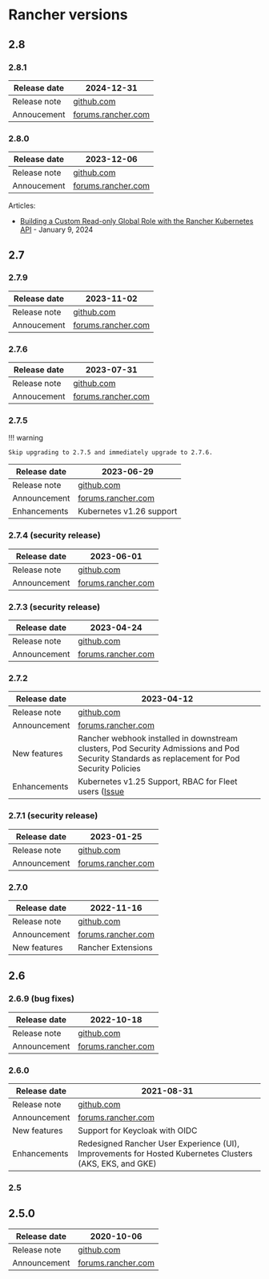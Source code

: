 # Rancher versions

## 2.8

### 2.8.1

Release date | 2024-12-31
-------------|--------------------------------------------------------------------------------
Release note | [github.com](https://github.com/rancher/rancher/releases/tag/v2.8.1)
Annoucement  | [forums.rancher.com](https://forums.rancher.com/t/rancher-release-v2-8-1/42468)

### 2.8.0

Release date | 2023-12-06
-------------|--------------------------------------------------------------------------------
Release note | [github.com](https://github.com/rancher/rancher/releases/tag/v2.8.0)
Annoucement  | [forums.rancher.com](https://forums.rancher.com/t/rancher-release-v2-8-0/42098)

Articles:

* [Building a Custom Read-only Global Role with the Rancher Kubernetes API](https://www.suse.com/c/rancher_blog/building-a-custom-read-only-global-role-with-the-rancher-kubernetes-api/) - January 9, 2024

## 2.7

### 2.7.9

Release date | 2023-11-02
-------------|--------------------------------------------------------------------------------
Release note | [github.com](https://github.com/rancher/rancher/releases/tag/v2.7.9)
Annoucement  | [forums.rancher.com](https://forums.rancher.com/t/rancher-release-v2-7-9/41872)

### 2.7.6

Release date | 2023-07-31
-------------|--------------------------------------------------------------------------------
Release note | [github.com](https://github.com/rancher/rancher/releases/tag/v2.7.6)
Annoucement  | [forums.rancher.com](https://forums.rancher.com/t/rancher-release-v2-7-6/41410)

### 2.7.5

!!! warning

    Skip upgrading to 2.7.5 and immediately upgrade to 2.7.6.

Release date | 2023-06-29
-------------|--------------------------------------------------------------------------------
Release note | [github.com](https://github.com/rancher/rancher/releases/tag/v2.7.5)
Announcement | [forums.rancher.com](https://forums.rancher.com/t/rancher-release-v2-7-5/40993)
Enhancements | Kubernetes v1.26 support

### 2.7.4 (security release)

Release date | 2023-06-01
-------------|--------------------------------------------------------------------------------
Release note | [github.com](https://github.com/rancher/rancher/releases/tag/v2.7.4)
Announcement | [forums.rancher.com](https://forums.rancher.com/t/rancher-release-v2-7-4/40836)

### 2.7.3 (security release)

Release date | 2023-04-24
-------------|--------------------------------------------------------------------------------
Release note | [github.com](https://github.com/rancher/rancher/releases/tag/v2.7.3)
Announcement | [forums.rancher.com](https://forums.rancher.com/t/rancher-release-v2-7-3/40521)

### 2.7.2

Release date | 2023-04-12
-------------|----------------------------------------------------------------------------------------------------------------------------------------------
Release note | [github.com](https://github.com/rancher/rancher/releases/tag/v2.7.2)
Announcement | [forums.rancher.com](https://forums.rancher.com/t/rancher-release-v2-7-2/40445)
New features | Rancher webhook installed in downstream clusters, Pod Security Admissions and Pod Security Standards as replacement for Pod Security Policies
Enhancements | Kubernetes v1.25 Support, RBAC for Fleet users ([Issue](https://github.com/rancher/dashboard/issues/7315)

### 2.7.1 (security release)

Release date | 2023-01-25
-------------|--------------------------------------------------------------------------------
Release note | [github.com](https://github.com/rancher/rancher/releases/tag/v2.7.1)
Announcement | [forums.rancher.com](https://forums.rancher.com/t/rancher-release-v2-7-1/39886)

### 2.7.0

Release date | 2022-11-16
-------------|--------------------------------------------------------------------------------
Release note | [github.com](https://github.com/rancher/rancher/releases/tag/v2.7.0)
Announcement | [forums.rancher.com](https://forums.rancher.com/t/rancher-release-v2-7-0/39478)
New features | Rancher Extensions

## 2.6

### 2.6.9 (bug fixes)

Release date | 2022-10-18
-------------|--------------------------------------------------------------------------------
Release note | [github.com](https://github.com/rancher/rancher/releases/tag/v2.6.9)
Announcement | [forums.rancher.com](https://forums.rancher.com/t/rancher-release-v2-6-9/39243)

### 2.6.0

Release date | 2021-08-31
-------------|---------------------------------------------------------------------------------------------------------
Release note | [github.com](https://github.com/rancher/rancher/releases/tag/v2.6.0)
Announcement | [forums.rancher.com](https://forums.rancher.com/t/rancher-release-v2-6-0/21048)
New features | Support for Keycloak with OIDC
Enhancements | Redesigned Rancher User Experience (UI), Improvements for Hosted Kubernetes Clusters (AKS, EKS, and GKE)

### 2.5

## 2.5.0

Release date | 2020-10-06
-------------|--------------------------------------------------------------------------------
Release note | [github.com](https://github.com/rancher/rancher/releases/tag/v2.5.0)
Announcement | [forums.rancher.com](https://forums.rancher.com/t/rancher-release-v2-5-0/18510)
